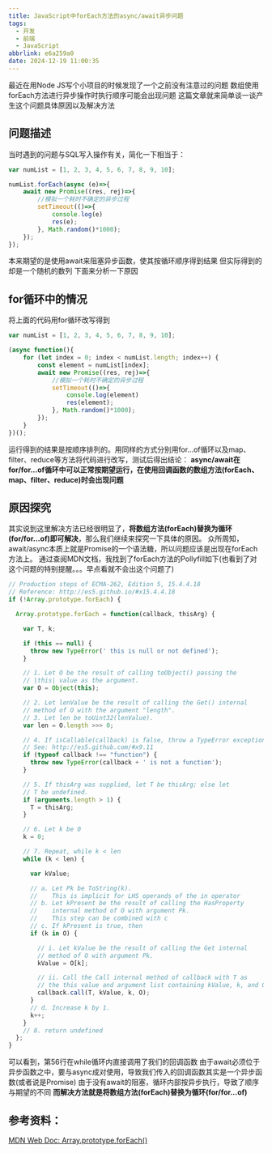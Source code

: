 ```yaml
---
title: JavaScript中forEach方法的async/await异步问题
tags:
  - 开发
  - 前端
  - JavaScript
abbrlink: e6a259a0
date: 2024-12-19 11:00:35
---
```


最近在用Node JS写个小项目的时候发现了一个之前没有注意过的问题
数组使用forEach方法进行异步操作时执行顺序可能会出现问题
这篇文章就来简单谈一谈产生这个问题具体原因以及解决方法

## 问题描述
当时遇到的问题与SQL写入操作有关，简化一下相当于：
```JavaScript
var numList = [1, 2, 3, 4, 5, 6, 7, 8, 9, 10];

numList.forEach(async (e)=>{
    await new Promise((res, rej)=>{
        //模拟一个耗时不确定的异步过程
        setTimeout(()=>{
            console.log(e)
            res(e);
        }, Math.random()*1000); 
    });
});
```

本来期望的是使用await来阻塞异步函数，使其按循环顺序得到结果
但实际得到的却是一个随机的数列
下面来分析一下原因

## for循环中的情况
将上面的代码用for循环改写得到
```JavaScript
var numList = [1, 2, 3, 4, 5, 6, 7, 8, 9, 10];

(async function(){
    for (let index = 0; index < numList.length; index++) {
        const element = numList[index];
        await new Promise((res, rej)=>{
            //模拟一个耗时不确定的异步过程
            setTimeout(()=>{
                console.log(element)
                res(element);
            }, Math.random()*1000); 
        });
    }
})();
```

运行得到的结果是按顺序排列的。用同样的方式分别用for…of循环以及map、filter、reduce等方法将代码进行改写，测试后得出结论：
**async/await在for/for…of循环中可以正常按期望运行，在使用回调函数的数组方法(forEach、map、filter、reduce)时会出现问题**

## 原因探究
其实说到这里解决方法已经很明显了，**将数组方法(forEach)替换为循环(for/for…of)即可解决**，那么我们继续来探究一下具体的原因。
众所周知，await/async本质上就是Promise的一个语法糖，所以问题应该是出现在forEach方法上。
通过查阅MDN文档，我找到了forEach方法的Pollyfill如下(也看到了对这个问题的特别提醒。。。早点看就不会出这个问题了)
```JavaScript
// Production steps of ECMA-262, Edition 5, 15.4.4.18
// Reference: http://es5.github.io/#x15.4.4.18
if (!Array.prototype.forEach) {

  Array.prototype.forEach = function(callback, thisArg) {

    var T, k;

    if (this == null) {
      throw new TypeError(' this is null or not defined');
    }

    // 1. Let O be the result of calling toObject() passing the
    // |this| value as the argument.
    var O = Object(this);

    // 2. Let lenValue be the result of calling the Get() internal
    // method of O with the argument "length".
    // 3. Let len be toUint32(lenValue).
    var len = O.length >>> 0;

    // 4. If isCallable(callback) is false, throw a TypeError exception. 
    // See: http://es5.github.com/#x9.11
    if (typeof callback !== "function") {
      throw new TypeError(callback + ' is not a function');
    }

    // 5. If thisArg was supplied, let T be thisArg; else let
    // T be undefined.
    if (arguments.length > 1) {
      T = thisArg;
    }

    // 6. Let k be 0
    k = 0;

    // 7. Repeat, while k < len
    while (k < len) {

      var kValue;

      // a. Let Pk be ToString(k).
      //    This is implicit for LHS operands of the in operator
      // b. Let kPresent be the result of calling the HasProperty
      //    internal method of O with argument Pk.
      //    This step can be combined with c
      // c. If kPresent is true, then
      if (k in O) {

        // i. Let kValue be the result of calling the Get internal
        // method of O with argument Pk.
        kValue = O[k];

        // ii. Call the Call internal method of callback with T as
        // the this value and argument list containing kValue, k, and O.
        callback.call(T, kValue, k, O);
      }
      // d. Increase k by 1.
      k++;
    }
    // 8. return undefined
  };
}
```

可以看到，第56行在while循环内直接调用了我们的回调函数
由于await必须位于异步函数之中，要与async成对使用，导致我们传入的回调函数其实是一个异步函数(或者说是Promise)
由于没有await的阻塞，循环内部按异步执行，导致了顺序与期望的不同
**而解决方法就是将数组方法(forEach)替换为循环(for/for…of)**

## 参考资料：
[MDN Web Doc: Array.prototype.forEach()](https://developer.mozilla.org/zh-CN/docs/Web/JavaScript/Reference/Global_Objects/Array/forEach)